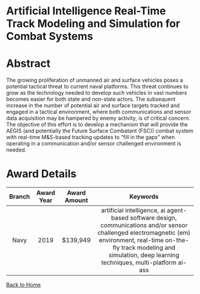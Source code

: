 
Artificial Intelligence Real-Time Track Modeling and Simulation for Combat Systems
==================================================================================

# Abstract


The growing proliferation of unmanned air and surface vehicles poses a potential tactical threat to current naval platforms. This threat continues to grow as the technology needed to develop such vehicles in vast numbers becomes easier for both state and non-state actors. The subsequent increase in the number of potential air and surface targets tracked and engaged in a tactical environment, where both communications and sensor data acquisition may be hampered by enemy activity, is of critical concern. The objective of this effort is to develop a mechanism that will provide the AEGIS (and potentially the Future Surface Combatant (FSC)) combat system with real-time M&S-based tracking updates to “fill in the gaps” when operating in a communication and/or sensor challenged environment is needed.  

# Award Details

|Branch|Award Year|Award Amount|Keywords|
| :---: | :---: | :---: | :---: |
|Navy|2019|$139,949|artificial intelligence, ai agent-based software design, communications and/or sensor challenged electromagnetic (em) environment, real-time on-the-fly track modeling and simulation, deep learning techniques, multi-platform ai-ass|
  
  


[Back to Home](https://github.com/chrischow/dod_sbir_awards/JH/#2031)